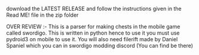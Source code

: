 download the LATEST RELEASE and follow the instructions given in the Read ME! file in the zip folder

OVER REVIEW :-
This is a parser for making chests in the mobile game called swordigo. 
This is written in python hence to use it you must use pydroid3 on mobile to use it.
You will also need filerift made by Daniel Spaniel  which you can in swordigo modding discord (You can find be there)
